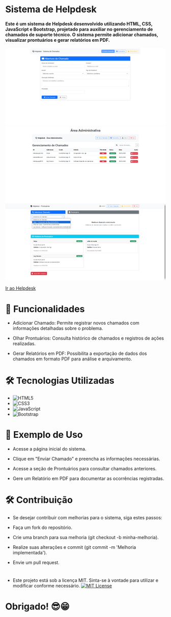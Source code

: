 # **Sistema de Helpdesk**
#### Este é um sistema de Helpdesk desenvolvido utilizando HTML, CSS, JavaScript e Bootstrap, projetado para auxiliar no gerenciamento de chamados de suporte técnico. O sistema permite adicionar chamados, visualizar prontuários e gerar relatórios em PDF.

![imagem home](image-home.png)
![imagem admin](image-admin.png)
![imagem prontuario](image-prontuario.png)

[Ir ao Helpdesk]()

# 📌 Funcionalidades

- Adicionar Chamado: Permite registrar novos chamados com informações detalhadas sobre o problema.

- Olhar Prontuários: Consulta histórico de chamados e registros de ações realizadas.

- Gerar Relatórios em PDF: Possibilita a exportação de dados dos chamados em formato PDF para análise e arquivamento.
#

# 🛠️ Tecnologias Utilizadas

- ![HTML5](https://img.shields.io/badge/html5-%23E34F26.svg?style=for-the-badge&logo=html5&logoColor=white)
- ![CSS3](https://img.shields.io/badge/css3-%231572B6.svg?style=for-the-badge&logo=css3&logoColor=white)
- ![JavaScript](https://img.shields.io/badge/javascript-%23323330.svg?style=for-the-badge&logo=javascript&logoColor=%23F7DF1E)
- ![Bootstrap](https://img.shields.io/badge/bootstrap-%238511FA.svg?style=for-the-badge&logo=bootstrap&logoColor=white)
#

# 📌 Exemplo de Uso

- Acesse a página inicial do sistema.

- Clique em "Enviar Chamado" e preencha as informações necessárias.

- Acesse a seção de Prontuários para consultar chamados anteriores.

- Gere um Relatório em PDF para documentar as ocorrências registradas.

# 🛠️ Contribuição

- Se desejar contribuir com melhorias para o sistema, siga estes passos:

- Faça um fork do repositório.

- Crie uma branch para sua melhoria (git checkout -b minha-melhoria).

- Realize suas alterações e commit (git commit -m 'Melhoria implementada').

- Envie um pull request.

#
- Este projeto está sob a licença MIT. Sinta-se à vontade para utilizar e modificar conforme necessário.
[![MIT License](https://img.shields.io/badge/License-MIT-green.svg)](https://choosealicense.com/licenses/mit/)
# 
# **Obrigado! 😎😁**
